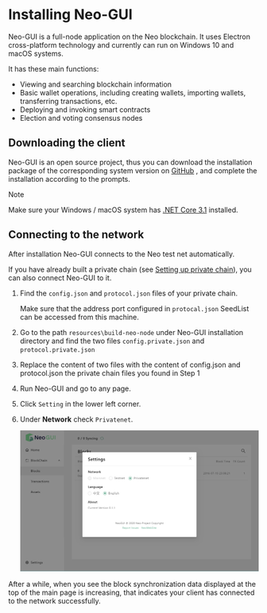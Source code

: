 # Installing Neo-GUI

Neo-GUI is a full-node application on the Neo blockchain. It uses Electron cross-platform technology and currently can run on Windows 10 and macOS systems.

It has these main functions:

- Viewing and searching blockchain information
- Basic wallet operations, including creating wallets, importing wallets, transferring transactions, etc.
- Deploying and invoking smart contracts
- Election and voting consensus nodes

## Downloading the client

Neo-GUI is an open source project, thus you can download the installation package of the corresponding system version on [GitHub](https://github.com/neo-ngd/Neo3-GUI/releases) , and complete the installation according to the prompts.

> [!Note]
>
> Make sure your Windows / macOS system has [.NET Core 3.1](https://dotnet.microsoft.com/download/dotnet-core/current/runtime) installed.

## Connecting to the network

After installation Neo-GUI connects to the Neo test net automatically. 

If you have already built a private chain (see [Setting up private chain](../../network/private-chain/solo.md)), you can also connect Neo-GUI to it.

1. Find the `config.json` and `protocol.json` files of your private chain.

   Make sure that the address port configured in `protocal.json` SeedList can be accessed from this machine.

2. Go to the path `resources\build-neo-node` under Neo-GUI installation directory and find the two files `config.private.json` and `protocol.private.json` 

3. Replace the content of two files with the content of config.json and protocol.json the private chain files you found in Step 1

4. Run Neo-GUI and go to any page.

5. Click `Setting` in the lower left corner.

6. Under **Network** check `Privatenet`.

   ![](../../assets/guinetwork.png)

After a while, when you see the block synchronization data displayed at the top of the main page is increasing, that indicates your client has connected to the network successfully. 